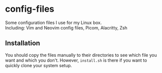 # config-files
Some configuration files I use for my Linux box. \
Including: Vim and Neovim config files, Picom, Alacritty, Zsh
## Installation
You should copy the files manually to their directories to see which file you want
and which you don't. However, `install.sh` is there if you want to quickly clone
your system setup.
